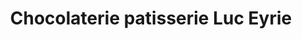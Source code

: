 ---
title: "Chocolaterie patisserie Luc Eyrie"
url: /gap/chocolaterie-patisserie-luc-eyrie/
shop: chocolat
---